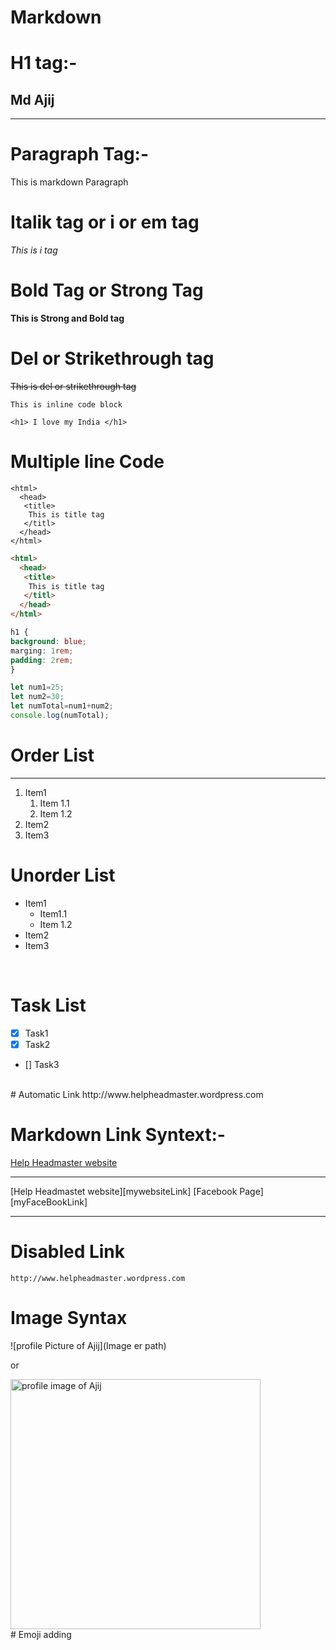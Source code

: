 
# Markdown
<!--H1 heading-->
# H1 tag:-



<!--H2 heading-->
## Md Ajij


<!--Horizontal Rule or hr tag-->
---

<!--p tag-->
# Paragraph Tag:-
<p> This is markdown Paragraph </p>


<!--i or em tag-->
# Italik tag or i or em tag
_This is i tag_  

<!--stong or Bold tag-->
# Bold Tag or Strong Tag
__This is Strong and Bold tag__

# Del or Strikethrough tag
<!--del or strikethrough tag-->
~~This is del or strikethrough tag~~


<!--inline code block in one line-->

`This is inline code block`  

<!--Programing code-->
`<h1> I love my India </h1>`  

<!--inlene code block in multiline-->


<!--html formating-->
# Multiple line Code
```
<html>
  <head> 
   <title>
    This is title tag
   </titl>
  </head>
</html>
```
<!--programming formating-->

```html
<html>
  <head> 
   <title>
    This is title tag
   </titl>
  </head>
</html>
```  

<!--CSS formating-->
```CSS
h1 {
background: blue;
marging: 1rem;
padding: 2rem;
}
```  

<!--javascript formating-->
```javascript
let num1=25;
let num2=30;
let numTotal=num1+num2;
console.log(numTotal);
```  
<!--List-->
# Order List
---
1. Item1
   1. Item 1.1
   2. Item 1.2
2. Item2
3. Item3  


# Unorder List

- Item1
   - Item1.1
   - Item 1.2
- Item2
- Item3

<br/>

# Task List
- [x] Task1
- [x] Task2
- [] Task3
<br/>
# Automatic Link 
http://www.helpheadmaster.wordpress.com

# Markdown Link Syntext:-

[Help Headmaster website](http://www.helpheadmaster.wordpress.com)


<hr/>
[Help Headmastet website][mywebsiteLink]
[Facebook Page][myFaceBookLink]
  

<!--All Links are here-->
[mywebsiteLink]: http://www.helpheadmaster.wordpress.com
[myFaceBookLink]: http://www.facebook.com/mdaziz
<hr/>


# Disabled Link
`http://www.helpheadmaster.wordpress.com`

# Image Syntax
![profile Picture of Ajij](Image er path)

or 

<img src="ajij.jpg" width="400" title = "profile image of Ajij" />  

<br />
# Emoji adding



